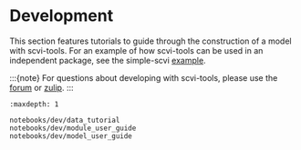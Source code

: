 # Development

This section features tutorials to guide through the construction of a model with scvi-tools. For an example of how scvi-tools can be used in an independent package, see the simple-scvi [example].

:::{note}
For questions about developing with scvi-tools, please use the [forum] or [zulip].
:::

```{toctree}
:maxdepth: 1

notebooks/dev/data_tutorial
notebooks/dev/module_user_guide
notebooks/dev/model_user_guide
```

[example]: https://github.com/scverse/simple-scvi
[forum]: https://discourse.scvi-tools.org/
[zulip]: https://scverse.zulipchat.com/
